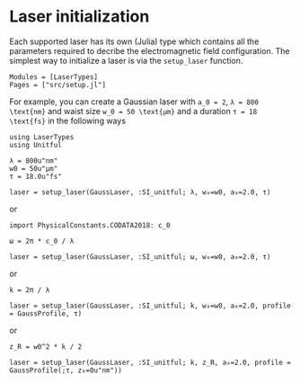 # Laser initialization

Each supported laser has its own (Julia) type which contains all the parameters required to decribe the electromagnetic field configuration.
The simplest way to initialize a laser is via the `setup_laser` function.
```@autodocs
Modules = [LaserTypes]
Pages = ["src/setup.jl"]
```

For example, you can create a Gaussian laser with ``a_0 = 2``,
``λ = 800 \text{nm}`` and waist size ``w_0 = 50 \text{μm}``
and a duration ``τ = 18 \text{fs}`` in the following ways

```@example setup
using LaserTypes
using Unitful

λ = 800u"nm"
w0 = 50u"μm"
τ = 18.0u"fs"

laser = setup_laser(GaussLaser, :SI_unitful; λ, w₀=w0, a₀=2.0, τ)
```

or

```@example setup
import PhysicalConstants.CODATA2018: c_0

ω = 2π * c_0 / λ

laser = setup_laser(GaussLaser, :SI_unitful; ω, w₀=w0, a₀=2.0, τ)
```

or

```@example setup
k = 2π / λ

laser = setup_laser(GaussLaser, :SI_unitful; k, w₀=w0, a₀=2.0, profile = GaussProfile, τ)
```

or

```@example setup
z_R = w0^2 * k / 2

laser = setup_laser(GaussLaser, :SI_unitful; k, z_R, a₀=2.0, profile = GaussProfile(;τ, z₀=0u"nm"))
```
